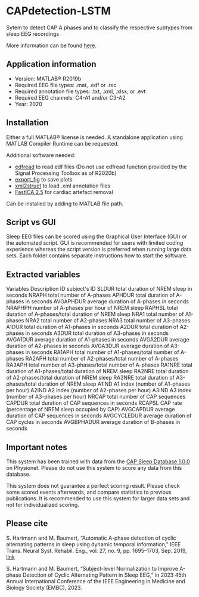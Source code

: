 # CAPdetection-LSTM

Sytem to detect CAP A phases and to classify the respective subtypes from sleep EEG recordings

More information can be found [here](https://10.1109/TNSRE.2019.2934828).

## Application information
*	Version: MATLAB® R2019b
*	Required EEG file types: .mat, .edf or .rec
*	Required annotation file types: .txt, .xml, .xlsx, or .evt
*	Required EEG channels: C4-A1 and/or C3-A2
*	Year: 2020

## Installation
Either a full MATLAB® license is needed. A standalone application using MATLAB Compiler Runtime can be requested.

Additional software needed:
* [edfread](https://au.mathworks.com/matlabcentral/fileexchange/31900-edfread) to read edf files (Do not use edfread function provided by the Signal Processing Toolbox as of R2020b)
* [export_fig](https://github.com/altmany/export_fig) to save plots
* [xml2struct](https://au.mathworks.com/matlabcentral/fileexchange/28518-xml2struct) to load .xml annotation files
* [FastICA 2.5](https://research.ics.aalto.fi/ica/fastica/code/dlcode.shtml) for cardiac artefact removal


Can be installed by adding to MATLAB file path.

## Script vs GUI
Sleep EEG files can be scored using the Graphical User Interface (GUI) or the automated script. GUI is recommended for users with limited coding experience whereas the script version is preferred when running large data sets. Each folder contains separate instructions how to start the software.

## Extracted variables

Variables	Description
ID	subject's ID
SLDUR	total duration of NREM sleep in seconds
NRAPH	total number of A-phases
APHDUR	total duration of A-phases in seconds
AVGAPHDUR	average duration of A-phases in seconds
NRAPHPH	number of A-phases per hour of NREM sleep
RAPHSL	total duration of A-phases/total duration of NREM sleep
NRA1	total number of A1-phases
NRA2	total number of A2-phases
NRA3	total number of A3-phases
A1DUR	total duration of A1-phases in seconds
A2DUR	total duration of A2-phases in seconds
A3DUR	total duration of A3-phases in seconds
AVGA1DUR	average duration of A1-phases in seconds
AVGA2DUR	average duration of A2-phases in seconds
AVGA3DUR	average duration of A3-phases in seconds
RA1APH	total number of A1-phases/total number of A-phases
RA2APH	total number of A2-phases/total number of A-phases
RA3APH	total number of A3-phases/total number of A-phases
RA1NRE	total duration of A1-phases/total duration of NREM sleep
RA2NRE	total duration of A2-phases/total duration of NREM sleep
RA3NRE	total duration of A3-phases/total duration of NREM sleep
A1IND	A1 index (number of A1-phases per hour)
A2IND	A2 index (number of A2-phases per hour)
A3IND	A3 index (number of A3-phases per hour)
NRCAP	total number of CAP sequences
CAPDUR	total duration of CAP sequences in seconds
RCAPSL	CAP rate (percentage of NREM sleep occupied by CAP)
AVGCAPDUR	average duration of CAP sequences in seconds
AVGCYCLEDUR	average duration of CAP cycles in seconds
AVGBPHADUR	average duration of B-phases in seconds

## Important notes
This system has been trained with data from the [CAP Sleep Database 1.0.0](https://physionet.org/content/capslpdb/1.0.0/) on Physionet. Please do not use this system to score any data from this database.

This system does not guarantee a perfect scoring result. Please check some scored events afterwards, and compare statistics to previous publications. It is recommended to use this system for larger data sets and not for individualized scoring.

## Please cite

S. Hartmann and M. Baumert, “Automatic A-phase detection of cyclic alternating patterns in sleep using dynamic temporal information,” IEEE Trans. Neural Syst. Rehabil. Eng., vol. 27, no. 9, pp. 1695–1703, Sep. 2019, [link](https://10.1109/TNSRE.2019.2934828)

S. Hartmann and M. Baumert, “Subject-level Normalization to Improve A-phase Detection of Cyclic Alternating Pattern in Sleep EEG,” in 2023 45th Annual International Conference of the IEEE Engineering in Medicine and Biology Society (EMBC), 2023.

